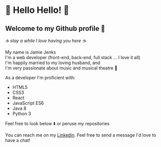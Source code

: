 # 👋 Hello Hello! 👋

## Welcome to my Github profile 🎉 
*☕ stay a while  I love having you here ☕*

My name is Jamie Jenks  
I'm a web developer (front-end, back-end, full stack ... I love it all)  
I'm happily married to my loving husband, and  
I'm very passionate about music and musical theatre 🎼

As a developer I'm proficient with:  
  - HTML5
  - CSS3
  - React
  - JavaScript ES6
  - Java 8
  - Python 3

Feel free to look below ⬇️ or peruse my repositories

You can reach me on my [Linkedin](linkedin.com/in/jamiejenksdev). Feel free to send a message
I'd love to have a chat!
